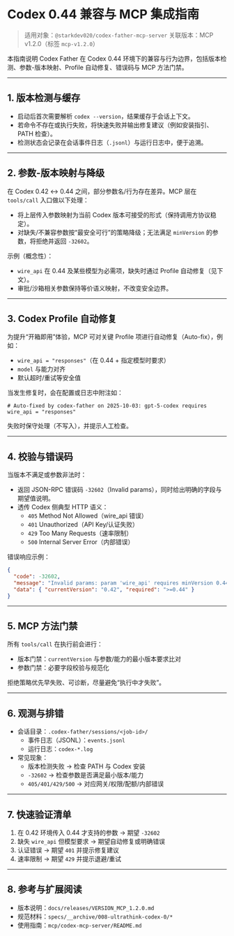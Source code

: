 # Codex 0.44 兼容与 MCP 集成指南

> 适用对象：`@starkdev020/codex-father-mcp-server` 关联版本：MCP v1.2.0（标签
> `mcp-v1.2.0`）

本指南说明 Codex Father 在 Codex
0.44 环境下的兼容与行为边界，包括版本检测、参数-版本映射、Profile 自动修复、错误码与 MCP 方法门禁。

---

## 1. 版本检测与缓存

- 启动后首次需要解析 `codex --version`，结果缓存于会话上下文。
- 若命令不存在或执行失败，将快速失败并输出修复建议（例如安装指引、PATH 检查）。
- 检测状态会记录在会话事件日志（`.jsonl`）与运行日志中，便于追溯。

---

## 2. 参数-版本映射与降级

在 Codex 0.42 ↔ 0.44 之间，部分参数名/行为存在差异。MCP 层在 `tools/call`
入口做以下处理：

- 将上层传入参数映射为当前 Codex 版本可接受的形式（保持调用方协议稳定）。
- 对缺失/不兼容参数按“最安全可行”的策略降级；无法满足 `minVersion`
  的参数，将拒绝并返回 `-32602`。

示例（概念性）：

- `wire_api` 在 0.44 及某些模型为必需项，缺失时通过 Profile 自动修复（见下文）。
- 审批/沙箱相关参数保持等价语义映射，不改变安全边界。

---

## 3. Codex Profile 自动修复

为提升“开箱即用”体验，MCP 可对关键 Profile 项进行自动修复（Auto-fix），例如：

- `wire_api = "responses"`（在 0.44 + 指定模型时要求）
- `model` 与能力对齐
- 默认超时/重试等安全值

当发生修复时，会在配置或日志中附注如：

```
# Auto-fixed by codex-father on 2025-10-03: gpt-5-codex requires wire_api = "responses"
```

失败时保守处理（不写入），并提示人工检查。

---

## 4. 校验与错误码

当版本不满足或参数非法时：

- 返回 JSON-RPC 错误码 `-32602`（Invalid
  params），同时给出明确的字段与期望值说明。
- 透传 Codex 侧典型 HTTP 语义：
  - `405` Method Not Allowed（wire_api 错误）
  - `401` Unauthorized（API Key/认证失败）
  - `429` Too Many Requests（速率限制）
  - `500` Internal Server Error（内部错误）

错误响应示例：

```json
{
  "code": -32602,
  "message": "Invalid params: param 'wire_api' requires minVersion 0.44",
  "data": { "currentVersion": "0.42", "required": ">=0.44" }
}
```

---

## 5. MCP 方法门禁

所有 `tools/call` 在执行前会进行：

- 版本门禁：`currentVersion` 与参数/能力的最小版本要求比对
- 参数门禁：必要字段校验与规范化

拒绝策略优先早失败、可诊断，尽量避免“执行中才失败”。

---

## 6. 观测与排错

- 会话目录：`.codex-father/sessions/<job-id>/`
  - 事件日志（JSONL）：`events.jsonl`
  - 运行日志：`codex-*.log`
- 常见现象：
  - 版本检测失败 → 检查 PATH 与 Codex 安装
  - `-32602` → 检查参数是否满足最小版本/能力
  - `405/401/429/500` → 对应网关/权限/配额/内部错误

---

## 7. 快速验证清单

1. 在 0.42 环境传入 0.44 才支持的参数 → 期望 `-32602`
2. 缺失 `wire_api` 但模型要求 → 期望自动修复或明确错误
3. 认证错误 → 期望 `401` 并提示修复建议
4. 速率限制 → 期望 `429` 并提示退避/重试

---

## 8. 参考与扩展阅读

- 版本说明：`docs/releases/VERSION_MCP_1.2.0.md`
- 规范材料：`specs/__archive/008-ultrathink-codex-0/*`
- 使用指南：`mcp/codex-mcp-server/README.md`
